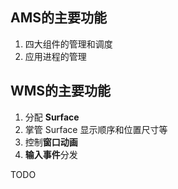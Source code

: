 ## AMS的主要功能
1. 四大组件的管理和调度
2. 应用进程的管理

## WMS的主要功能
1. 分配 **Surface**
2. 掌管 Surface 显示顺序和位置尺寸等
3. 控制**窗口动画**
4. **输入事件**分发

TODO